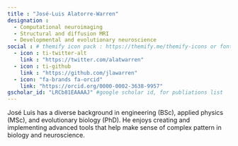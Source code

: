 ```yaml
---
title : "José-Luis Alatorre-Warren" 
designation : 
  - Computational neuroimaging
  - Structural and diffusion MRI
  - Developmental and evolutionary neuroscience
social : # themify icon pack : https://themify.me/themify-icons or fontawesome (https://fontawesome.com/icons)
  - icon : ti-twitter-alt
    link : "https://twitter.com/alatwarren"
  - icon : ti-github 
    link : "https://github.com/jlawarren"
  - icon: "fa-brands fa-orcid"
    link: "https://orcid.org/0000-0002-3638-9957"
gscholar_id: "LRCb81EAAAAJ" #google scholar id, for publiations list
---
```


José Luis has a diverse background in engineering (BSc), applied physics (MSc), and evolutionary biology (PhD). He enjoys creating and implementing advanced tools that help make sense of complex pattern in biology and neuroscience.

